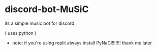 # discord-bot-MuSiC
its a simple music bot for discord 

( uses python ) 

- note:
if you're using replit always install PyNaCl!!!!!!! thank me later

